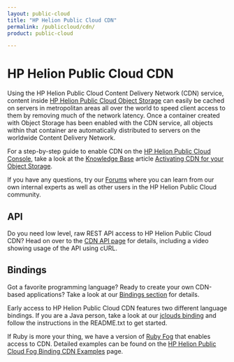 ```yaml
---
layout: public-cloud
title: "HP Helion Public Cloud CDN"
permalink: /publiccloud/cdn/
product: public-cloud 

---
```

<!--PUBLISHED-->
# HP Helion Public Cloud CDN

<!-- <iframe src="http://player.vimeo.com/video/40264189?title=0&amp;byline=0&amp;portrait=0" width="580" height="420" frameborder="0"> </iframe> -->

Using the HP Helion Public Cloud Content Delivery Network (CDN) service, content inside [HP Helion Public Cloud Object Storage](/publiccloud/object-storage) can easily be cached on servers in metropolitan areas all over the world to speed client access to them by removing much of the network latency.  Once a container created with Object Storage has been enabled with the CDN service, all objects within that container are automatically distributed to servers on the worldwide Content Delivery Network.

For a step-by-step guide to enable CDN on the [HP Helion Public Cloud Console](https://horizon.hpcloud.com), take a look at the [Knowledge Base](https://community.hpcloud.com/knowledge-base) article [Activating CDN for your Object Storage](https://community.hpcloud.com/article/activating-cdn-your-object-storage).

If you have any questions, try our [Forums](https://community.hpcloud.com) where you can learn from our own internal experts as well as other users in the HP Helion Public Cloud community.

## API
Do you need low level, raw REST API access to HP Helion Public Cloud CDN?  Head on over to the [CDN API page](/publiccloud/api/CDN) for details, including a video showing usage of the API using cURL.

## Bindings
Got a favorite programming language?  Ready to create your own CDN-based applications?  Take a look at our [Bindings section](/publiccloud/bindings) for details.

Early access to HP Helion Public Cloud CDN features two different language bindings.  If you are a Java person, take a look at our [jclouds binding](/bindings/jclouds) and follow the instructions in the README.txt to get started.

If Ruby is more your thing, we have a version of [Ruby Fog](/bindings/fog/install) that enables access to CDN.  Detailed examples can be found on the [HP Helion Public Cloud Fog Binding CDN Examples](/bindings/fog/cdn) page.
